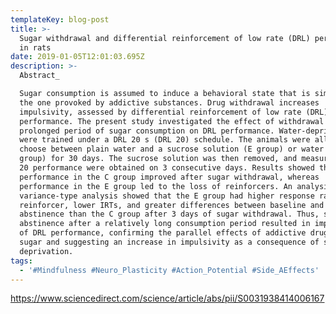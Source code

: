 ```yaml
---
templateKey: blog-post
title: >-
  Sugar withdrawal and differential reinforcement of low rate (DRL) performance
  in rats
date: 2019-01-05T12:01:03.695Z
description: >-
  Abstract_

  Sugar consumption is assumed to induce a behavioral state that is similar to
  the one provoked by addictive substances. Drug withdrawal increases
  impulsivity, assessed by differential reinforcement of low rate (DRL)
  performance. The present study investigated the effect of withdrawal from a
  prolonged period of sugar consumption on DRL performance. Water-deprived rats
  were trained under a DRL 20 s (DRL 20) schedule. The animals were allowed to
  choose between plain water and a sucrose solution (E group) or water only (C
  group) for 30 days. The sucrose solution was then removed, and measures of DRL
  20 performance were obtained on 3 consecutive days. Results showed that DRL
  performance in the C group improved after sugar withdrawal, whereas
  performance in the E group led to the loss of reinforcers. An analysis of
  variance-type analysis showed that the E group had higher response rates per
  reinforcer, lower IRTs, and greater differences between baseline and
  abstinence than the C group after 3 days of sugar withdrawal. Thus, sugar
  abstinence after a relatively long consumption period resulted in impairment
  of DRL performance, confirming the parallel effects of addictive drugs and
  sugar and suggesting an increase in impulsivity as a consequence of sugar
  deprivation.
tags:
  - '#Mindfulness #Neuro_Plasticity #Action_Potential #Side_AEffects'
---
```

<https://www.sciencedirect.com/science/article/abs/pii/S0031938414006167>
